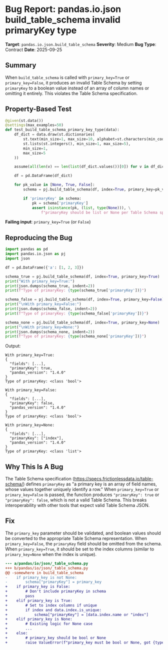 # Bug Report: pandas.io.json build_table_schema invalid primaryKey type

**Target**: `pandas.io.json.build_table_schema`
**Severity**: Medium
**Bug Type**: Contract
**Date**: 2025-09-25

## Summary

When `build_table_schema` is called with `primary_key=True` or `primary_key=False`, it produces an invalid Table Schema by setting `primaryKey` to a boolean value instead of an array of column names or omitting it entirely. This violates the Table Schema specification.

## Property-Based Test

```python
@given(st.data())
@settings(max_examples=50)
def test_build_table_schema_primary_key_type(data):
    df_dict = data.draw(st.dictionaries(
        st.text(min_size=1, max_size=10, alphabet=st.characters(min_codepoint=97, max_codepoint=122)),
        st.lists(st.integers(), min_size=1, max_size=5),
        min_size=1,
        max_size=5
    ))

    assume(all(len(v) == len(list(df_dict.values())[0]) for v in df_dict.values()))

    df = pd.DataFrame(df_dict)

    for pk_value in [None, True, False]:
        schema = pj.build_table_schema(df, index=True, primary_key=pk_value)

        if 'primaryKey' in schema:
            pk = schema['primaryKey']
            assert isinstance(pk, (list, type(None))), \
                f"primaryKey should be list or None per Table Schema spec, got {type(pk)} with value {pk}"
```

**Failing input**: `primary_key=True` (or `False`)

## Reproducing the Bug

```python
import pandas as pd
import pandas.io.json as pj
import json

df = pd.DataFrame({'a': [1, 2, 3]})

schema_true = pj.build_table_schema(df, index=True, primary_key=True)
print("With primary_key=True:")
print(json.dumps(schema_true, indent=2))
print(f"Type of primaryKey: {type(schema_true['primaryKey'])}")

schema_false = pj.build_table_schema(df, index=True, primary_key=False)
print("\nWith primary_key=False:")
print(json.dumps(schema_false, indent=2))
print(f"Type of primaryKey: {type(schema_false['primaryKey'])}")

schema_none = pj.build_table_schema(df, index=True, primary_key=None)
print("\nWith primary_key=None:")
print(json.dumps(schema_none, indent=2))
print(f"Type of primaryKey: {type(schema_none['primaryKey'])}")
```

Output:
```
With primary_key=True:
{
  "fields": [...],
  "primaryKey": true,
  "pandas_version": "1.4.0"
}
Type of primaryKey: <class 'bool'>

With primary_key=False:
{
  "fields": [...],
  "primaryKey": false,
  "pandas_version": "1.4.0"
}
Type of primaryKey: <class 'bool'>

With primary_key=None:
{
  "fields": [...],
  "primaryKey": ["index"],
  "pandas_version": "1.4.0"
}
Type of primaryKey: <class 'list'>
```

## Why This Is A Bug

The Table Schema specification (https://specs.frictionlessdata.io/table-schema/) defines `primaryKey` as "a primary key is an array of field names, whose values together uniquely identify a row." When `primary_key=True` or `primary_key=False` is passed, the function produces `"primaryKey": true` or `"primaryKey": false`, which is not a valid Table Schema. This breaks interoperability with other tools that expect valid Table Schema JSON.

## Fix

The `primary_key` parameter should be validated, and boolean values should be converted to the appropriate Table Schema representation. When `primary_key=False`, the `primaryKey` field should be omitted from the schema. When `primary_key=True`, it should be set to the index columns (similar to `primary_key=None` when the index is unique).

```diff
--- a/pandas/io/json/_table_schema.py
+++ b/pandas/io/json/_table_schema.py
@@ -somewhere in build_table_schema
-    if primary_key is not None:
-        schema["primaryKey"] = primary_key
+    if primary_key is False:
+        # Don't include primaryKey in schema
+        pass
+    elif primary_key is True:
+        # Set to index columns if unique
+        if index and data.index.is_unique:
+            schema["primaryKey"] = [data.index.name or "index"]
+    elif primary_key is None:
+        # Existing logic for None case
+        ...
+    else:
+        # primary_key should be bool or None
+        raise ValueError(f"primary_key must be bool or None, got {type(primary_key)}")
```